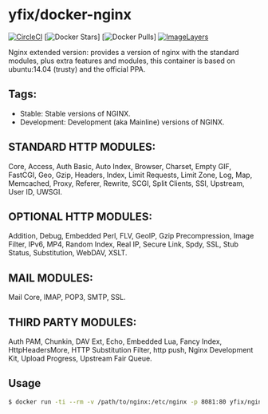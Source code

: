 # yfix/docker-nginx

[![CircleCI](https://img.shields.io/circleci/project/yfix/docker-nginx/release.svg)](https://circleci.com/gh/yfix/docker-nginx)
[![Docker Stars](https://img.shields.io/docker/stars/yfix/docker-nginx.svg)]
[![Docker Pulls](https://img.shields.io/docker/pulls/yfix/docker-nginx.svg)]
[![ImageLayers](https://imagelayers.io/badge/yfix/docker-nginx.svg)](https://imagelayers.io/?images=yfix/docker-nginx:latest 'Get your own badge on imagelayers.io')

Nginx extended version: provides a version of nginx with the standard modules, plus extra features and modules,
this container is based on ubuntu:14.04 (trusty) and the official PPA.
## Tags:
* Stable: Stable versions of NGINX.
* Development: Development (aka Mainline) versions of NGINX.

## STANDARD HTTP MODULES: 
Core, Access, Auth Basic, Auto Index, Browser,
Charset, Empty GIF, FastCGI, Geo, Gzip, Headers, Index, Limit Requests,
Limit Zone, Log, Map, Memcached, Proxy, Referer, Rewrite, SCGI,
Split Clients, SSI, Upstream, User ID, UWSGI.

## OPTIONAL HTTP MODULES:
Addition, Debug, Embedded Perl, FLV, GeoIP,
Gzip Precompression, Image Filter, IPv6, MP4, Random Index, Real IP,
Secure Link, Spdy, SSL, Stub Status, Substitution, WebDAV, XSLT.

## MAIL MODULES:
Mail Core, IMAP, POP3, SMTP, SSL.

## THIRD PARTY MODULES:
Auth PAM, Chunkin, DAV Ext, Echo, Embedded Lua,
Fancy Index, HttpHeadersMore, HTTP Substitution Filter, http push,
Nginx Development Kit, Upload Progress, Upstream Fair Queue.

## Usage

```bash
$ docker run -ti --rm -v /path/to/nginx:/etc/nginx -p 8081:80 yfix/nginx-extras
```
